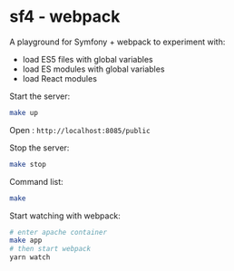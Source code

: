 # sf4 - webpack

A playground for Symfony + webpack to experiment with:

- load ES5 files with global variables
- load ES modules with global variables
- load React modules

Start the server:   
```bash
make up
```

Open : `http://localhost:8085/public`

Stop the server:   
```bash
make stop
```

Command list:   
```bash
make
```

Start watching with webpack:   
```bash
# enter apache container
make app
# then start webpack
yarn watch
```

